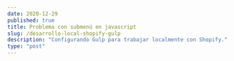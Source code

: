 ```yaml
---
date: 2020-12-29
published: true
title: Problema con submenú en javascript
slug: /desarrollo-local-shopify-gulp
description: "Configurando Gulp para trabajar localmente con Shopify."
type: "post"
---
```


